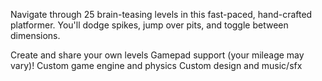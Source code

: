 Navigate through 25 brain-teasing levels in this fast-paced, hand-crafted platformer. You'll dodge spikes, jump over pits, and toggle between dimensions.

Create and share your own levels
Gamepad support (your mileage may vary)!
Custom game engine and physics
Custom design and music/sfx